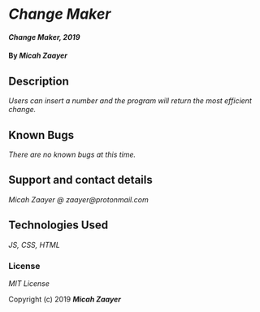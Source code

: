# _Change Maker_

#### _Change Maker, 2019_

#### By _**Micah Zaayer**_

## Description

_Users can insert a number and the program will return the most efficient change._


## Known Bugs

_There are no known bugs at this time._

## Support and contact details

_Micah Zaayer @ zaayer@protonmail.com_

## Technologies Used

_JS, CSS, HTML_

### License

*MIT License*

Copyright (c) 2019 **_Micah Zaayer_**
